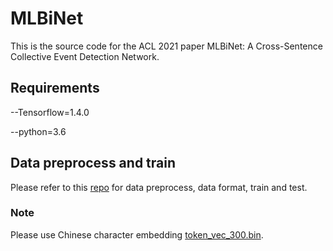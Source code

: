 # MLBiNet

This is the source code for the ACL 2021 paper MLBiNet: A Cross-Sentence Collective Event Detection Network.

## Requirements

--Tensorflow=1.4.0

--python=3.6

## Data preprocess and train

Please refer to this [repo](https://github.com/zjunlp/DocED) for data preprocess, data format, train and test.

### Note

Please use Chinese character embedding [token_vec_300.bin](https://github.com/liuhuanyong/ChineseEmbedding).

